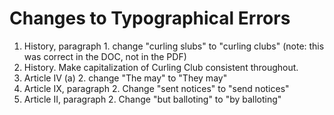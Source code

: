 # Changes to Typographical Errors

1. History, paragraph 1. change "curling slubs" to "curling clubs" (note: this was correct in the DOC, not in the PDF)
2. History. Make capitalization of Curling Club consistent throughout.
2. Article IV (a) 2. change "The may" to "They may"
3. Article IX, paragraph 2. Change "sent notices" to "send notices"
5. Article II, paragraph 2. Change "but balloting" to "by balloting"